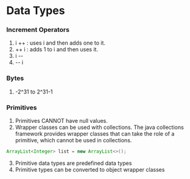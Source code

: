 # Data Types
### Increment Operators 
1. i ++ : uses i and then adds one to it.
2. ++ i : adds 1 to i and then uses it.
3. i --
4. -- i

### Bytes 
1. -2^31 to 2^31-1

### Primitives 
1. Primitives CANNOT have null values.
2. Wrapper classes can be used with collections. The java collections framework provides wrapper classes that can take the role of a primitive, which cannot be used in collections. 
```java
ArrayList<Integer> list = new ArrayList<>();
```
3. Primitive data types are predefined data types
4. Primitive types can be converted to object wrapper classes


